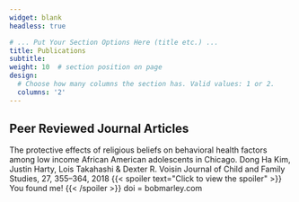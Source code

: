 ```yaml
---
widget: blank
headless: true

# ... Put Your Section Options Here (title etc.) ...
title: Publications
subtitle:
weight: 10  # section position on page
design:
  # Choose how many columns the section has. Valid values: 1 or 2.
  columns: '2'
---
```

## Peer Reviewed Journal Articles
The protective effects of religious beliefs on behavioral health factors among low income African American adolescents in Chicago.
Dong Ha Kim, Justin Harty, Lois Takahashi & Dexter R. Voisin
Journal of Child and Family Studies, 27, 355–364, 2018
{{< spoiler text="Click to view the spoiler" >}}
You found me!
{{< /spoiler >}}
doi = bobmarley.com

